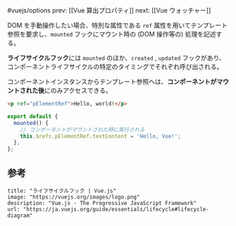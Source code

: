 #vuejs/options
prev: [[Vue 算出プロパティ]]
next: [[Vue ウォッチャー]]

DOM を手動操作したい場合、特別な属性である `ref` 属性を用いてテンプレート参照を要求し、`mounted` フックにマウント時の (DOM 操作等の) 処理を記述する。

**ライフサイクルフック**には `mounted` のほか、`created` , `updated` フックがあり、コンポーネントライフサイクルの特定のタイミングでそれぞれ呼び出される。

コンポーネントインスタンスからテンプレート参照へは、**コンポーネントがマウントされた後**にのみアクセスできる。
```html
<p ref="pElementRef">Hello, world!</p>
```
```typescript
export default {
  mounted() {
    // コンポーネントがマウントされた時に実行される
    this.$refs.pElementRef.textContent = 'Hello, Vue!';
  },
};
```
## 参考
```embed
title: "ライフサイクルフック | Vue.js"
image: "https://vuejs.org/images/logo.png"
description: "Vue.js - The Progressive JavaScript Framework"
url: "https://ja.vuejs.org/guide/essentials/lifecycle#lifecycle-diagram"
```
